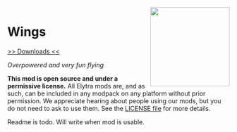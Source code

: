 <img src="doc/logo.png" align="right" width="180px"/>

# Wings

[>> Downloads <<](https://github.com/elytra/Wings/releases)

*Overpowered and very fun flying*

**This mod is open source and under a permissive license.** All Elytra mods are,
and as such, can be included in any modpack on any platform without prior
permission. We appreciate hearing about people using our mods, but you do not
need to ask to use them. See the [LICENSE file](LICENSE) for more details.

Readme is todo. Will write when mod is usable.
